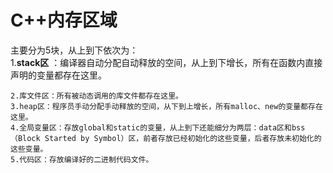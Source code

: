 # C++内存区域 #
主要分为5块，从上到下依次为：  
1.**stack区** ：编译器自动分配自动释放的空间，从上到下增长，所有在函数内直接声明的变量都存在这里。

    2.库文件区：所有被动态调用的库文件都存在这里。
    3.heap区：程序员手动分配手动释放的空间，从下到上增长，所有malloc、new的变量都存在这里。
    4.全局变量区：存放global和static的变量，从上到下还能细分为两层：data区和bss（Block Started by Symbol）区，前者存放已经初始化的这些变量，后者存放未初始化的这些变量。
    5.代码区：存放编译好的二进制代码文件。
